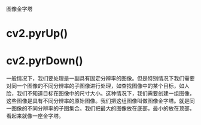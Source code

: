 图像金字塔

# cv2.pyrUp()
# cv2.pyrDown()
一般情况下，我们要处理是一副具有固定分辨率的图像。但是特别情况下我们需要对同一个图像的不同分辨率的子图像进行处理，如查找图像中的某个目标，如人脸，我们不知道目标在图像中的尺寸大小。这种情况下，我们需要创建一组图像，这些图像是具有不同分辨率的原始图像。我们把这组图像叫做图像金字塔。就是同一图像的不同分辨率的子图集合。我们把最大的图像放在底部，最小的放在顶部，看起来就像一座金字塔。